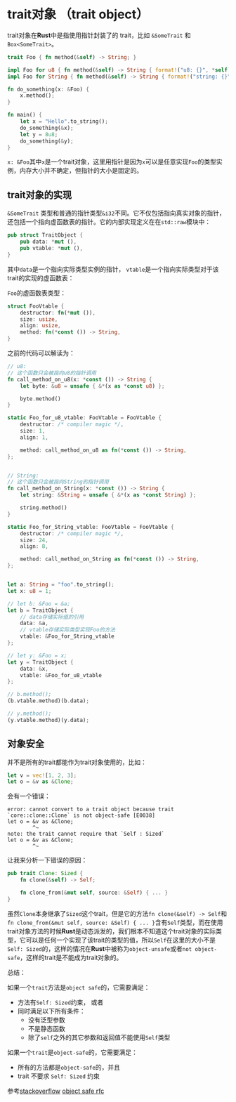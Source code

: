 # trait对象 （trait object）

trait对象在**Rust**中是指使用指针封装了的 trait，比如 `&SomeTrait` 和 `Box<SomeTrait>`。

```rust
trait Foo { fn method(&self) -> String; }

impl Foo for u8 { fn method(&self) -> String { format!("u8: {}", *self) } }
impl Foo for String { fn method(&self) -> String { format!("string: {}", *self) } }

fn do_something(x: &Foo) {
    x.method();
}

fn main() {
    let x = "Hello".to_string();
    do_something(&x);
    let y = 8u8;
    do_something(&y);
}
```

`x: &Foo`其中`x`是一个trait对象，这里用指针是因为`x`可以是任意实现`Foo`的类型实例，内存大小并不确定，但指针的大小是固定的。

## trait对象的实现

`&SomeTrait` 类型和普通的指针类型`&i32`不同。它不仅包括指向真实对象的指针，还包括一个指向虚函数表的指针。它的内部实现定义在在`std::raw`模块中：

```rust
pub struct TraitObject {
    pub data: *mut (),
    pub vtable: *mut (),
}
```

其中`data`是一个指向实际类型实例的指针， `vtable`是一个指向实际类型对于该trait的实现的虚函数表：

`Foo`的虚函数表类型：

```rust
struct FooVtable {
    destructor: fn(*mut ()),
    size: usize,
    align: usize,
    method: fn(*const ()) -> String,
}
```

之前的代码可以解读为：

```rust
// u8:
// 这个函数只会被指向u8的指针调用
fn call_method_on_u8(x: *const ()) -> String {
    let byte: &u8 = unsafe { &*(x as *const u8) };

    byte.method()
}

static Foo_for_u8_vtable: FooVtable = FooVtable {
    destructor: /* compiler magic */,
    size: 1,
    align: 1,

    method: call_method_on_u8 as fn(*const ()) -> String,
};


// String:
// 这个函数只会被指向String的指针调用
fn call_method_on_String(x: *const ()) -> String {
    let string: &String = unsafe { &*(x as *const String) };

    string.method()
}

static Foo_for_String_vtable: FooVtable = FooVtable {
    destructor: /* compiler magic */,
    size: 24,
    align: 8,

    method: call_method_on_String as fn(*const ()) -> String,
};


let a: String = "foo".to_string();
let x: u8 = 1;

// let b: &Foo = &a;
let b = TraitObject {
    // data存储实际值的引用
    data: &a,
    // vtable存储实际类型实现Foo的方法
    vtable: &Foo_for_String_vtable
};

// let y: &Foo = x;
let y = TraitObject {
    data: &x,
    vtable: &Foo_for_u8_vtable
};

// b.method();
(b.vtable.method)(b.data);

// y.method();
(y.vtable.method)(y.data);
```

## 对象安全

并不是所有的trait都能作为trait对象使用的，比如：

```rust
let v = vec![1, 2, 3];
let o = &v as &Clone;
```

会有一个错误：

```
error: cannot convert to a trait object because trait `core::clone::Clone` is not object-safe [E0038]
let o = &v as &Clone;
        ^~
note: the trait cannot require that `Self : Sized`
let o = &v as &Clone;
        ^~
```
让我来分析一下错误的原因：

```rust
pub trait Clone: Sized {
    fn clone(&self) -> Self;

    fn clone_from(&mut self, source: &Self) { ... }
}
```

虽然`Clone`本身继承了`Sized`这个trait，但是它的方法`fn clone(&self) -> Self`和`fn clone_from(&mut self, source: &Self) { ... }`含有`Self`类型，而在使用trait对象方法的时候**Rust**是动态派发的，我们根本不知道这个trait对象的实际类型，它可以是任何一个实现了该trait的类型的值，所以`Self`在这里的大小不是`Self: Sized`的，这样的情况在**Rust**中被称为`object-unsafe`或者`not object-safe`，这样的trait是不能成为trait对象的。

总结：

如果一个`trait`方法是`object safe`的，它需要满足：

* 方法有`Self: Sized`约束， 或者
* 同时满足以下所有条件：
  * 没有泛型参数
  * 不是静态函数
  * 除了`self`之外的其它参数和返回值不能使用`Self`类型

如果一个`trait`是`object-safe`的，它需要满足：

* 所有的方法都是`object-safe`的，并且
* trait 不要求 `Self: Sized` 约束

参考[stackoverflow](http://stackoverflow.com/questions/29985153/trait-object-is-not-object-safe-error)
[object safe rfc](https://github.com/rust-lang/rfcs/blob/master/text/0255-object-safety.md)
